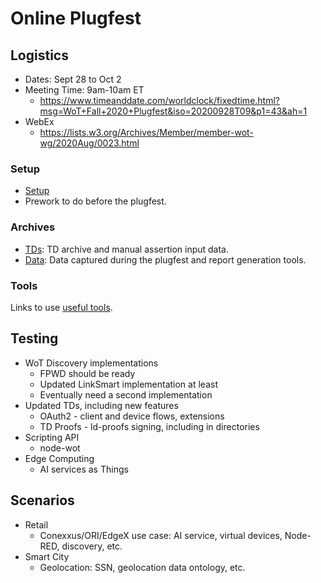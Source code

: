 # Online Plugfest 

## Logistics
* Dates: Sept 28 to Oct 2
* Meeting Time: 9am-10am ET
   - https://www.timeanddate.com/worldclock/fixedtime.html?msg=WoT+Fall+2020+Plugfest&iso=20200928T09&p1=43&ah=1
* WebEx
   - https://lists.w3.org/Archives/Member/member-wot-wg/2020Aug/0023.html
### Setup
* [Setup](setup.md)
* Prework to do before the plugfest.

### Archives
* [TDs](TDs/README.md): TD archive and manual assertion input data.
* [Data](data/README.md): Data captured during the plugfest and report generation tools. 

### Tools
Links to use [useful tools](tools/README.md).

## Testing
* WoT Discovery implementations
   - FPWD should be ready
   - Updated LinkSmart implementation at least
   - Eventually need a second implementation
* Updated TDs, including new features
   - OAuth2 - client and device flows, extensions
   - TD Proofs - ld-proofs signing, including in directories
* Scripting API
   - node-wot
* Edge Computing
   - AI services as Things

## Scenarios
* Retail
   - Conexxus/ORI/EdgeX use case: AI service, virtual devices, Node-RED, discovery, etc.
* Smart City
   - Geolocation: SSN, geolocation data ontology, etc.
